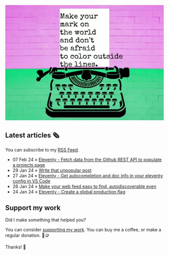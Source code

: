 ![animated image showing a typewriter typing out the following message: leave your mark on the world and dont be afraid to color outside of the lines. The word outside goes outside of the piece of paper](img/mark-on-the-world.webp)

## Latest articles 🗞️

You can subscribe to my [RSS Feed](https://www.roboleary.net/feed.xml).

<!-- BLOG:START -->
 - 07 Feb 24 » [Eleventy - Fetch data from the Github REST API to populate a projects page](https://www.roboleary.net/webdev/2024/02/07/eleventy-fetch.html)
 - 29 Jan 24 » [Write that unpopular post](https://www.roboleary.net/2024/01/29/be-helpful.html)
 - 27 Jan 24 » [Eleventy - Get autocompletion and doc info in your eleventy config in VS Code](https://www.roboleary.net/2024/01/27/eleventy-autocompletion.html)
 - 26 Jan 24 » [Make your web feed easy to find, autodiscoverable even](https://www.roboleary.net/2024/01/26/easy-discover-feed.html)
 - 24 Jan 24 » [Eleventy - Create a global production flag](https://www.roboleary.net/webdev/2024/01/24/eleventy-production-flag.html)<!-- BLOG:END -->

## Support my work

Did I make something that helped you?

You can consider [supporting my work](https://ko-fi.com/roboleary). You can buy me a coffee, or make a regular donation. 🌈🪙

Thanks! 🙏
